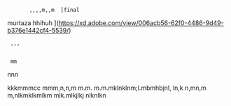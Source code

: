            ,,,,m,,m  [final
murtaza
hhihuh
](https://xd.adobe.com/view/006acb56-62f0-4486-9d49-b376e1442cf4-5539/)
   
     ,,,
   
    
     mm
nnn
   
       
kkkmmmcc
mmm,n,n,m
m.m.
m.m.mklnklnm;l.mbmhbjnl, ln,k
n,mn,m
m,nlkmklkmlkm
mlk.mlkjlkj
nlknlkn
